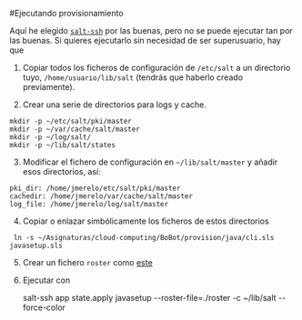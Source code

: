 #Ejecutando provisionamiento

Aquí he elegido
[`salt-ssh`](https://docs.saltstack.com/en/latest/topics/ssh/index.html)
por las buenas, pero no se puede ejecutar tan por las buenas. Si
quieres ejecutarlo sin necesidad de ser superusuario, hay que

1. Copiar todos los ficheros de configuración de `/etc/salt` a un
   directorio tuyo, `/home/usuario/lib/salt` (tendrás que haberlo
   creado previamente).

2. Crear una serie de directorios para logs y cache.

```
mkdir -p ~/etc/salt/pki/master
mkdir -p ~/var/cache/salt/master
mkdir -p ~/log/salt/
mkdir -p ~/lib/salt/states
```

3. Modificar el fichero de configuración en `~/lib/salt/master` y
   añadir esos directorios, así:

```
pki_dir: /home/jmerelo/etc/salt/pki/master
cachedir: /home/jmerelo/var/cache/salt/master
log_file: /home/jmerelo/log/salt/master
```

4. Copiar o enlazar simbólicamente los ficheros de estos directorios

```
 ln -s ~/Asignaturas/cloud-computing/BoBot/provision/java/cli.sls javasetup.sls
```

5. Crear un fichero `roster` como [este](roster)

5. Ejecutar con

	salt-ssh app state.apply javasetup --roster-file=./roster -c ~/lib/salt --force-color 


